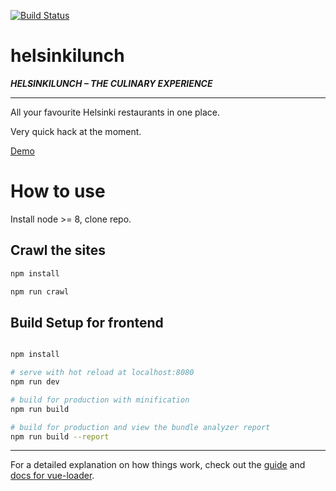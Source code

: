 [![Build Status](https://travis-ci.org/sirtawast/helsinkilunch.svg?branch=master)](https://travis-ci.org/sirtawast/helsinkilunch)

# helsinkilunch

_**HELSINKILUNCH – THE CULINARY EXPERIENCE**_

---

All your favourite Helsinki restaurants in one place.

Very quick hack at the moment.

[Demo](https://sirtawast.github.io/helsinkilunch)

# How to use

Install node >= 8, clone repo.

## Crawl the sites

``` bash
npm install

npm run crawl
```

## Build Setup for frontend

``` bash

npm install

# serve with hot reload at localhost:8080
npm run dev

# build for production with minification
npm run build

# build for production and view the bundle analyzer report
npm run build --report
```

---

For a detailed explanation on how things work, check out the [guide](http://vuejs-templates.github.io/webpack/) and [docs for vue-loader](http://vuejs.github.io/vue-loader).
